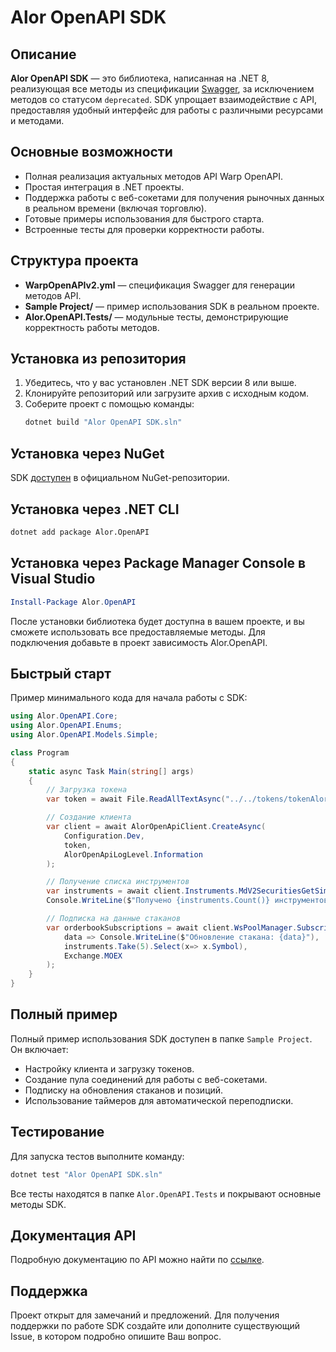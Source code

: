 
# Alor OpenAPI SDK

## Описание

**Alor OpenAPI SDK** — это библиотека, написанная на .NET 8, реализующая все методы из спецификации [Swagger](https://alor.dev/rawdocs2/WarpOpenAPIv2.yml), за исключением методов со статусом `deprecated`. SDK упрощает взаимодействие с API, предоставляя удобный интерфейс для работы с различными ресурсами и методами.

## Основные возможности

- Полная реализация актуальных методов API Warp OpenAPI.
- Простая интеграция в .NET проекты.
- Поддержка работы с веб-сокетами для получения рыночных данных в реальном времени (включая торговлю).
- Готовые примеры использования для быстрого старта.
- Встроенные тесты для проверки корректности работы.

## Структура проекта

- **WarpOpenAPIv2.yml** — спецификация Swagger для генерации методов API.
- **Sample Project/** — пример использования SDK в реальном проекте.
- **Alor.OpenAPI.Tests/** — модульные тесты, демонстрирующие корректность работы методов.

## Установка из репозитория

1. Убедитесь, что у вас установлен .NET SDK версии 8 или выше.
2. Клонируйте репозиторий или загрузите архив с исходным кодом.
3. Соберите проект с помощью команды:
   ```bash
   dotnet build "Alor OpenAPI SDK.sln"
   ```

## Установка через NuGet

SDK [доступен](https://www.nuget.org/packages/Alor.OpenAPI) в официальном NuGet-репозитории.

## Установка через .NET CLI
```bash
dotnet add package Alor.OpenAPI
```

## Установка через Package Manager Console в Visual Studio
```powershell
Install-Package Alor.OpenAPI
```

После установки библиотека будет доступна в вашем проекте, и вы сможете использовать все предоставляемые методы.
Для подключения добавьте в проект зависимость Alor.OpenAPI.

## Быстрый старт

Пример минимального кода для начала работы с SDK:

```csharp
using Alor.OpenAPI.Core;
using Alor.OpenAPI.Enums;
using Alor.OpenAPI.Models.Simple;

class Program
{
    static async Task Main(string[] args)
    {
        // Загрузка токена
        var token = await File.ReadAllTextAsync("../../tokens/tokenAlorDev.txt");

        // Создание клиента
        var client = await AlorOpenApiClient.CreateAsync(
            Configuration.Dev, 
            token, 
            AlorOpenApiLogLevel.Information
        );

        // Получение списка инструментов
        var instruments = await client.Instruments.MdV2SecuritiesGetSimpleAsync(exchange: Exchange.MOEX);
        Console.WriteLine($"Получено {instruments.Count()} инструментов.");

        // Подписка на данные стаканов
        var orderbookSubscriptions = await client.WsPoolManager.Subscriptions.OrderBookGetAndSubscribeSimpleAsync(
            data => Console.WriteLine($"Обновление стакана: {data}"),
            instruments.Take(5).Select(x=> x.Symbol),
            Exchange.MOEX
        );
    }
}
```

## Полный пример

Полный пример использования SDK доступен в папке `Sample Project`. Он включает:
- Настройку клиента и загрузку токенов.
- Создание пула соединений для работы с веб-сокетами.
- Подписку на обновления стаканов и позиций.
- Использование таймеров для автоматической переподписки.

## Тестирование

Для запуска тестов выполните команду:

```bash
dotnet test "Alor OpenAPI SDK.sln"
```

Все тесты находятся в папке `Alor.OpenAPI.Tests` и покрывают основные методы SDK.

## Документация API

Подробную документацию по API можно найти по [ссылке](https://alor.dev/docs/).

## Поддержка

Проект открыт для замечаний и предложений. Для получения поддержки по работе SDK создайте или дополните существующий Issue, в котором подробно опишите Ваш вопрос. 
